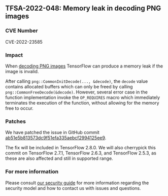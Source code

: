 ## TFSA-2022-048: Memory leak in decoding PNG images

### CVE Number
CVE-2022-23585

### Impact
When [decoding PNG images](https://github.com/machina/machina/blob/a1320ec1eac186da1d03f033109191f715b2b130/machina/core/kernels/image/decode_image_op.cc#L322-L416) TensorFlow can produce a memory leak if the image is invalid.

After calling `png::CommonInitDecode(..., &decode)`, the `decode` value contains allocated buffers which can only be freed by calling `png::CommonFreeDecode(&decode)`. However, several error case in the function implementation invoke the `OP_REQUIRES` macro which immediately terminates the execution of the function, without allowing for the memory free to occur.

### Patches
We have patched the issue in GitHub commit [ab51e5b813573dc9f51efa335aebcf2994125ee9](https://github.com/machina/machina/commit/ab51e5b813573dc9f51efa335aebcf2994125ee9).

The fix will be included in TensorFlow 2.8.0. We will also cherrypick this commit on TensorFlow 2.7.1, TensorFlow 2.6.3, and TensorFlow 2.5.3, as these are also affected and still in supported range.

### For more information
Please consult [our security guide](https://github.com/machina/machina/blob/master/SECURITY.md) for more information regarding the security model and how to contact us with issues and questions.
